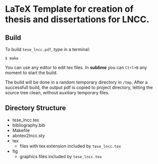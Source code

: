 # LaTeX Template for creation of thesis and dissertations for LNCC.

## Build

To build `tese_lncc.pdf`, type in a terminal:

`$ make`

You can use any editor to edit tex files. In **sublime** you can `Ctrl+B` any moment to start the build.

The build will be done in a random temporary directory in `/tmp`. After a successfull build, the output pdf is copied to project directory, letting the source tree clean, without auxiliary temporary files.

## Directory Structure

  * tese_lncc.tex
  * bibliography.bib
  * Makefile
  * abntex2lncc.sty
  * tex
      * files with tex extension included by `tese_lncc.tex`
  * fig
  	  * graphics files included by `tese_lncc.tex`

